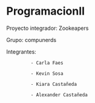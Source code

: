 # ProgramacionII

Proyecto integrador: Zookeapers

Grupo: compunerds

Integrantes:

             - Carla Faes
             
             - Kevin Sosa
             
             - Kiara Castañeda
             
             - Alexander Castañeda

